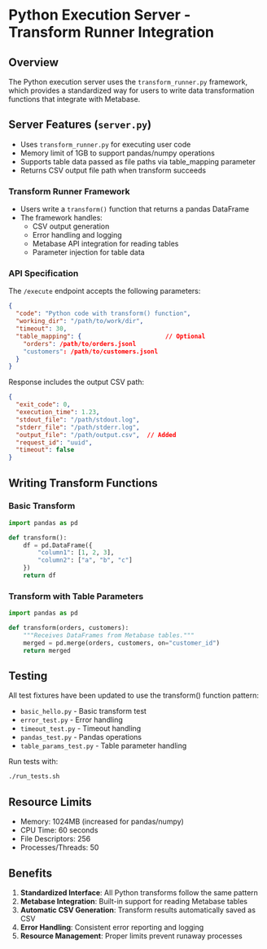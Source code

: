 # Python Execution Server - Transform Runner Integration

## Overview

The Python execution server uses the `transform_runner.py` framework, which provides a standardized way for users to write data transformation functions that integrate with Metabase.

## Server Features (`server.py`)
- Uses `transform_runner.py` for executing user code
- Memory limit of 1GB to support pandas/numpy operations
- Supports table data passed as file paths via table_mapping parameter
- Returns CSV output file path when transform succeeds

### Transform Runner Framework
- Users write a `transform()` function that returns a pandas DataFrame
- The framework handles:
  - CSV output generation
  - Error handling and logging
  - Metabase API integration for reading tables
  - Parameter injection for table data

### API Specification

The `/execute` endpoint accepts the following parameters:
```json
{
  "code": "Python code with transform() function",
  "working_dir": "/path/to/work/dir",
  "timeout": 30,
  "table_mapping": {                       // Optional
    "orders": /path/to/orders.jsonl
    "customers": /path/to/customers.jsonl
  }
}
```

Response includes the output CSV path:
```json
{
  "exit_code": 0,
  "execution_time": 1.23,
  "stdout_file": "/path/stdout.log",
  "stderr_file": "/path/stderr.log",
  "output_file": "/path/output.csv",  // Added
  "request_id": "uuid",
  "timeout": false
}
```

## Writing Transform Functions

### Basic Transform
```python
import pandas as pd

def transform():
    df = pd.DataFrame({
        "column1": [1, 2, 3],
        "column2": ["a", "b", "c"]
    })
    return df
```

### Transform with Table Parameters
```python
import pandas as pd

def transform(orders, customers):
    """Receives DataFrames from Metabase tables."""
    merged = pd.merge(orders, customers, on="customer_id")
    return merged
```

## Testing

All test fixtures have been updated to use the transform() function pattern:
- `basic_hello.py` - Basic transform test
- `error_test.py` - Error handling
- `timeout_test.py` - Timeout handling
- `pandas_test.py` - Pandas operations
- `table_params_test.py` - Table parameter handling

Run tests with:
```bash
./run_tests.sh
```

## Resource Limits

- Memory: 1024MB (increased for pandas/numpy)
- CPU Time: 60 seconds
- File Descriptors: 256
- Processes/Threads: 50

## Benefits

1. **Standardized Interface**: All Python transforms follow the same pattern
2. **Metabase Integration**: Built-in support for reading Metabase tables
3. **Automatic CSV Generation**: Transform results automatically saved as CSV
4. **Error Handling**: Consistent error reporting and logging
5. **Resource Management**: Proper limits prevent runaway processes
